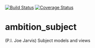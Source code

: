 [![Build Status](https://travis-ci.com/ambition-trial/ambition-subject.svg?branch=develop)](https://travis-ci.com/ambition-trial/ambition-subject) [![Coverage Status](https://coveralls.io/repos/github/ambition-trial/ambition-subject/badge.svg?branch=develop)](https://coveralls.io/github/ambition-trial/ambition-subject?branch=develop)

# ambition_subject

(P.I. Joe Jarvis) Subject models and views


